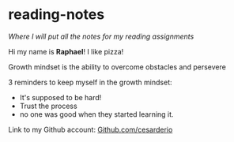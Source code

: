 # reading-notes
*Where I will put all the notes for my reading assignments*

Hi my name is **Raphael**! I like pizza!

Growth mindset is the ability to overcome obstacles and persevere

3 reminders to keep myself in the growth mindset:

- It's supposed to be hard!
- Trust the process
- no one was good when they started learning it.

Link to my Github account: 
[Github.com/cesarderio](https://github.com/cesarderio)
